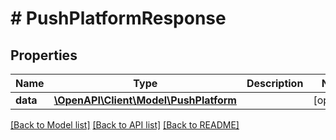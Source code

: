 # # PushPlatformResponse

## Properties

Name | Type | Description | Notes
------------ | ------------- | ------------- | -------------
**data** | [**\OpenAPI\Client\Model\PushPlatform**](PushPlatform.md) |  | [optional]

[[Back to Model list]](../../README.md#models) [[Back to API list]](../../README.md#endpoints) [[Back to README]](../../README.md)

